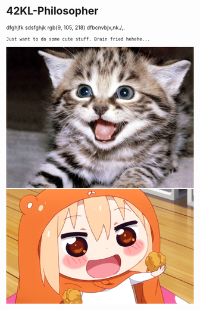 # 42KL-Philosopher

dfghjfk
sdsfghjk
rgb(9, 105, 218)
dfbcnvbjv,nk./,.
```
Just want to do some cute stuff. Brain fried hehehe...
```
![test](images/1024px-Cute-kittens-12929201-1600-1200.jpg)
![test](images/himouto.gif)
